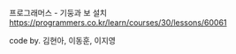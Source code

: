 프로그래머스 - 기둥과 보 설치 
https://programmers.co.kr/learn/courses/30/lessons/60061

code by. 김현아, 이동훈, 이지영
